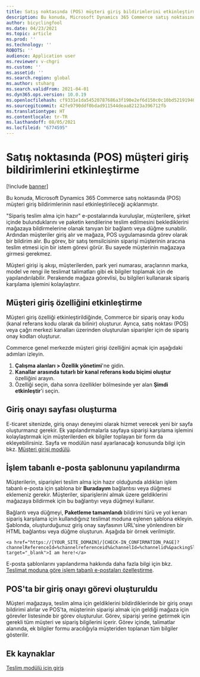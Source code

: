 ```yaml
---
title: Satış noktasında (POS) müşteri giriş bildirimlerini etkinleştirme
description: Bu konuda, Microsoft Dynamics 365 Commerce satış noktasında (POS) müşteri giriş bildirimlerinin nasıl etkinleştirileceği açıklanmıştır.
author: bicyclingfool
ms.date: 04/23/2021
ms.topic: article
ms.prod: ''
ms.technology: ''
ROBOTS: ''
audience: Application user
ms.reviewer: v-chgri
ms.custom: ''
ms.assetid: ''
ms.search.region: global
ms.author: stuharg
ms.search.validFrom: 2021-04-01
ms.dyn365.ops.version: 10.0.19
ms.openlocfilehash: cf9331e1da54520787686a3f190e2ef6d150c0c10bd521919407f5e6c74551d1
ms.sourcegitcommit: 42fe9790ddf0bdad911544deaa82123a396712fb
ms.translationtype: HT
ms.contentlocale: tr-TR
ms.lasthandoff: 08/05/2021
ms.locfileid: "6774595"
---
```

# <a name="enable-customer-check-in-notifications-in-point-of-sale-pos"></a>Satış noktasında (POS) müşteri giriş bildirimlerini etkinleştirme

[!include [banner](includes/banner.md)]

Bu konuda, Microsoft Dynamics 365 Commerce satış noktasında (POS) müşteri giriş bildirimlerinin nasıl etkinleştirileceği açıklanmıştır.

"Sipariş teslim alma için hazır" e-postalarında kuruluşlar, müşterilere, şirket içinde bulunduklarını ve paketin kendilerine teslim edilmesini beklediklerini mağazaya bildirmelerine olanak tanıyan bir bağlantı veya düğme sunabilir. Ardından müşteriler giriş alır ve mağaza, POS uygulamasında görev olarak bir bildirim alır. Bu görev, bir satış temsilcisinin siparişi müşterinin aracına teslim etmesi için bir istem görevi görür. Bu sayede müşterinin mağazaya girmesi gerekmez.

Müşteri girişi iş akışı, müşterilerden, park yeri numarası, araçlarının marka, model ve rengi ile teslimat talimatları gibi ek bilgiler toplamak için de yapılandırılabilir. Perakende mağaza görevlisi, bu bilgileri kullanarak sipariş karşılama işlemini kolaylaştırır.

## <a name="enable-customer-check-in"></a>Müşteri giriş özelliğini etkinleştirme

Müşteri giriş özelliği etkinleştirildiğinde, Commerce bir sipariş onay kodu (kanal referans kodu olarak da bilinir) oluşturur. Ayrıca, satış noktası (POS) veya çağrı merkezi kanalları üzerinden oluşturulan siparişler için de sipariş onay kodları oluşturur. 

Commerce genel merkezde müşteri girişi özelliğini açmak için aşağıdaki adımları izleyin.

1. **Çalışma alanları \> Özellik yönetimi**'ne gidin.
2. **Kanallar arasında tutarlı bir kanal referans kodu biçimi oluştur** özelliğini arayın. 
3. Özelliği seçin, daha sonra özellikler bölmesinde yer alan **Şimdi etkinleştir**'i seçin. 

## <a name="create-a-check-in-confirmation-page"></a>Giriş onayı sayfası oluşturma

E-ticaret sitenizde, giriş onayı deneyimi olarak hizmet verecek yeni bir sayfa oluşturmanız gerekir. Ek yapılandırmalarla sayfaya siparişi karşılama işlemini kolaylaştırmak için müşterilerden ek bilgiler toplayan bir form da ekleyebilirsiniz. Sayfa ve modülün nasıl ayarlanacağı konusunda bilgi için bkz. [Müşteri girişi modülü](check-in-pickup-module.md).

## <a name="configure-the-transactional-email-template"></a>İşlem tabanlı e-posta şablonunu yapılandırma

Müşterilerin, siparişleri teslim alma için hazır olduğunda aldıkları işlem tabanlı e-posta için şablona bir **Buradayım** bağlantısı veya düğmesi eklemeniz gerekir. Müşteriler, siparişlerini almak üzere geldiklerini mağazaya bildirmek için bu bağlantıyı veya düğmeyi kullanır. 

Bağlantı veya düğmeyi, **Paketleme tamamlandı** bildirimi türü ve yol kenarı sipariş karşılama için kullandığınız teslimat moduna eşlenen şablona ekleyin. Şablonda, oluşturduğunuz giriş onay sayfasının URL'sine yönlendiren bir HTML bağlantısı veya düğme oluşturun. Aşağıda bir örnek verilmiştir.

```
<a href="https://[YOUR_SITE_DOMAIN]/[CHECK-IN_CONFIRMATION_PAGE]?channelReferenceId=%channelreferenceid%&channelId=%channelid%&packingSlipId=%packingslipid%" target="_blank">I am here!</a>
```
E-posta şablonlarını yapılandırma hakkında daha fazla bilgi için bkz. [Teslimat moduna göre işlem tabanlı e-postaları özelleştirme](customize-email-delivery-mode.md). 

## <a name="a-check-in-confirmation-task-is-created-in-pos"></a>POS'ta bir giriş onayı görevi oluşturuldu

Müşteri mağazaya, teslim alma için geldiklerini bildirdiklerinde bir giriş onayı bildirimi alırlar ve POS'ta, müşterinin siparişi almak için geldiği mağaza için görevler listesinde bir görev oluşturulur. Görev, siparişi yerine getirmek için gerekli tüm müşteri ve sipariş bilgilerini içerir. Görev içinde, talimatlar alanında, ek bilgiler formu aracılığıyla müşteriden toplanan tüm bilgiler gösterilir. 

## <a name="additional-resources"></a>Ek kaynaklar

[Teslim modülü için giriş](check-in-pickup-module.md)
